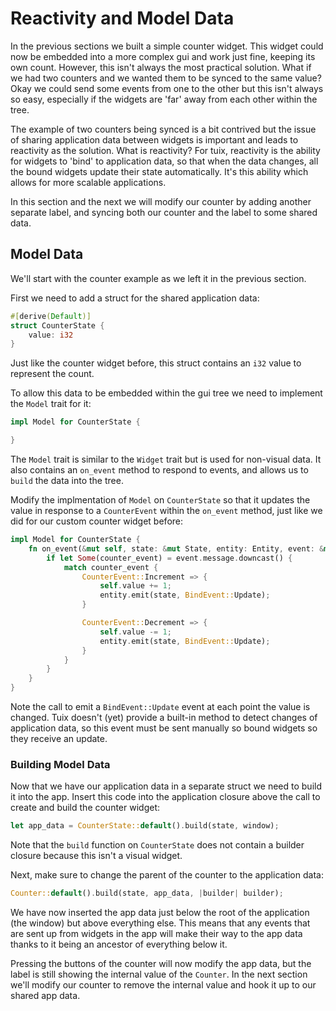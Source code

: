 # Reactivity and Model Data
In the previous sections we built a simple counter widget. This widget could now be embedded into a more complex gui and work just fine, keeping its own count. However, this isn't always the most practical solution. What if we had two counters and we wanted them to be synced to the same value? Okay we could send some events from one to the other but this isn't always so easy, especially if the widgets are 'far' away from each other within the tree.

The example of two counters being synced is a bit contrived but the issue of sharing application data between widgets is important and leads to reactivity as the solution. What is reactivity? For tuix, reactivity is the ability for widgets to 'bind' to application data, so that when the data changes, all the bound widgets update their state automatically. It's this ability which allows for more scalable applications.

In this section and the next we will modify our counter by adding another separate label, and syncing both our counter and the label to some shared data. 

## Model Data

We'll start with the counter example as we left it in the previous section. 

First we need to add a struct for the shared application data:

```rs
#[derive(Default)]
struct CounterState {
    value: i32
}
```
Just like the counter widget before, this struct contains an `i32` value to represent the count.

To allow this data to be embedded within the gui tree we need to implement the `Model` trait for it:

```rs
impl Model for CounterState {

}
```

The `Model` trait is similar to the `Widget` trait but is used for non-visual data. It also contains an `on_event` method to respond to events, and allows us to `build` the data into the tree. 

Modify the implmentation of `Model` on `CounterState` so that it updates the value in response to a `CounterEvent` within the `on_event` method, just like we did for our custom counter widget before:

```rs
impl Model for CounterState {
    fn on_event(&mut self, state: &mut State, entity: Entity, event: &mut Event) {
        if let Some(counter_event) = event.message.downcast() {
            match counter_event {
                CounterEvent::Increment => {
                    self.value += 1;
                    entity.emit(state, BindEvent::Update);
                }

                CounterEvent::Decrement => {
                    self.value -= 1;
                    entity.emit(state, BindEvent::Update);
                }
            }
        }        
    }
}
```

Note the call to emit a `BindEvent::Update` event at each point the value is changed. Tuix doesn't (yet) provide a built-in method to detect changes of application data, so this event must be sent manually so bound widgets so they receive an update.

### Building Model Data

Now that we have our application data in a separate struct we need to build it into the app. Insert this code into the application closure above the call to create and build the counter widget:

```rs
let app_data = CounterState::default().build(state, window);
```

Note that the `build` function on `CounterState` does not contain a builder closure because this isn't a visual widget.

Next, make sure to change the parent of the counter to the application data:

```rs
Counter::default().build(state, app_data, |builder| builder);
```

We have now inserted the app data just below the root of the application (the window) but above everything else. This means that any events that are sent up from widgets in the app will make their way to the app data thanks to it being an ancestor of everything below it. 

Pressing the buttons of the counter will now modify the app data, but the label is still showing the internal value of the `Counter`. In the next section we'll modify our counter to remove the internal value and hook it up to our shared app data.
